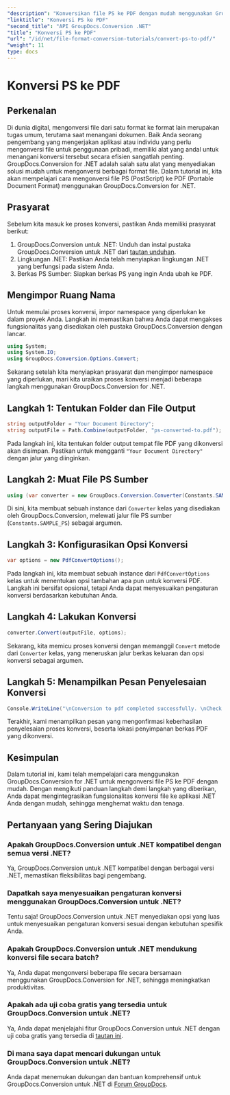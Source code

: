 ```yaml
---
"description": "Konversikan file PS ke PDF dengan mudah menggunakan GroupDocs.Conversion for .NET. Integrasikan fungsionalitas konversi file dengan lancar ke aplikasi .NET Anda."
"linktitle": "Konversi PS ke PDF"
"second_title": "API GroupDocs.Conversion .NET"
"title": "Konversi PS ke PDF"
"url": "/id/net/file-format-conversion-tutorials/convert-ps-to-pdf/"
"weight": 11
type: docs
---
```

# Konversi PS ke PDF

## Perkenalan
Di dunia digital, mengonversi file dari satu format ke format lain merupakan tugas umum, terutama saat menangani dokumen. Baik Anda seorang pengembang yang mengerjakan aplikasi atau individu yang perlu mengonversi file untuk penggunaan pribadi, memiliki alat yang andal untuk menangani konversi tersebut secara efisien sangatlah penting. GroupDocs.Conversion for .NET adalah salah satu alat yang menyediakan solusi mudah untuk mengonversi berbagai format file. Dalam tutorial ini, kita akan mempelajari cara mengonversi file PS (PostScript) ke PDF (Portable Document Format) menggunakan GroupDocs.Conversion for .NET.
## Prasyarat
Sebelum kita masuk ke proses konversi, pastikan Anda memiliki prasyarat berikut:
1. GroupDocs.Conversion untuk .NET: Unduh dan instal pustaka GroupDocs.Conversion untuk .NET dari [tautan unduhan](https://releases.groupdocs.com/conversion/net/).
2. Lingkungan .NET: Pastikan Anda telah menyiapkan lingkungan .NET yang berfungsi pada sistem Anda.
3. Berkas PS Sumber: Siapkan berkas PS yang ingin Anda ubah ke PDF.

## Mengimpor Ruang Nama
Untuk memulai proses konversi, impor namespace yang diperlukan ke dalam proyek Anda. Langkah ini memastikan bahwa Anda dapat mengakses fungsionalitas yang disediakan oleh pustaka GroupDocs.Conversion dengan lancar.

```csharp
using System;
using System.IO;
using GroupDocs.Conversion.Options.Convert;
```

Sekarang setelah kita menyiapkan prasyarat dan mengimpor namespace yang diperlukan, mari kita uraikan proses konversi menjadi beberapa langkah menggunakan GroupDocs.Conversion for .NET.
## Langkah 1: Tentukan Folder dan File Output
```csharp
string outputFolder = "Your Document Directory";
string outputFile = Path.Combine(outputFolder, "ps-converted-to.pdf");
```
Pada langkah ini, kita tentukan folder output tempat file PDF yang dikonversi akan disimpan. Pastikan untuk mengganti `"Your Document Directory"` dengan jalur yang diinginkan.
## Langkah 2: Muat File PS Sumber
```csharp
using (var converter = new GroupDocs.Conversion.Converter(Constants.SAMPLE_PS))
```
Di sini, kita membuat sebuah instance dari `Converter` kelas yang disediakan oleh GroupDocs.Conversion, melewati jalur file PS sumber (`Constants.SAMPLE_PS`) sebagai argumen.
## Langkah 3: Konfigurasikan Opsi Konversi
```csharp
var options = new PdfConvertOptions();
```
Pada langkah ini, kita membuat sebuah instance dari `PdfConvertOptions` kelas untuk menentukan opsi tambahan apa pun untuk konversi PDF. Langkah ini bersifat opsional, tetapi Anda dapat menyesuaikan pengaturan konversi berdasarkan kebutuhan Anda.
## Langkah 4: Lakukan Konversi
```csharp
converter.Convert(outputFile, options);
```
Sekarang, kita memicu proses konversi dengan memanggil `Convert` metode dari `Converter` kelas, yang meneruskan jalur berkas keluaran dan opsi konversi sebagai argumen.
## Langkah 5: Menampilkan Pesan Penyelesaian Konversi
```csharp
Console.WriteLine("\nConversion to pdf completed successfully. \nCheck output in {0}", outputFolder);
```
Terakhir, kami menampilkan pesan yang mengonfirmasi keberhasilan penyelesaian proses konversi, beserta lokasi penyimpanan berkas PDF yang dikonversi.

## Kesimpulan
Dalam tutorial ini, kami telah mempelajari cara menggunakan GroupDocs.Conversion for .NET untuk mengonversi file PS ke PDF dengan mudah. Dengan mengikuti panduan langkah demi langkah yang diberikan, Anda dapat mengintegrasikan fungsionalitas konversi file ke aplikasi .NET Anda dengan mudah, sehingga menghemat waktu dan tenaga.
## Pertanyaan yang Sering Diajukan
### Apakah GroupDocs.Conversion untuk .NET kompatibel dengan semua versi .NET?
Ya, GroupDocs.Conversion untuk .NET kompatibel dengan berbagai versi .NET, memastikan fleksibilitas bagi pengembang.
### Dapatkah saya menyesuaikan pengaturan konversi menggunakan GroupDocs.Conversion untuk .NET?
Tentu saja! GroupDocs.Conversion untuk .NET menyediakan opsi yang luas untuk menyesuaikan pengaturan konversi sesuai dengan kebutuhan spesifik Anda.
### Apakah GroupDocs.Conversion untuk .NET mendukung konversi file secara batch?
Ya, Anda dapat mengonversi beberapa file secara bersamaan menggunakan GroupDocs.Conversion for .NET, sehingga meningkatkan produktivitas.
### Apakah ada uji coba gratis yang tersedia untuk GroupDocs.Conversion untuk .NET?
Ya, Anda dapat menjelajahi fitur GroupDocs.Conversion untuk .NET dengan uji coba gratis yang tersedia di [tautan ini](https://releases.groupdocs.com/).
### Di mana saya dapat mencari dukungan untuk GroupDocs.Conversion untuk .NET?
Anda dapat menemukan dukungan dan bantuan komprehensif untuk GroupDocs.Conversion untuk .NET di [Forum GroupDocs](https://forum.groupdocs.com/c/conversion/11).